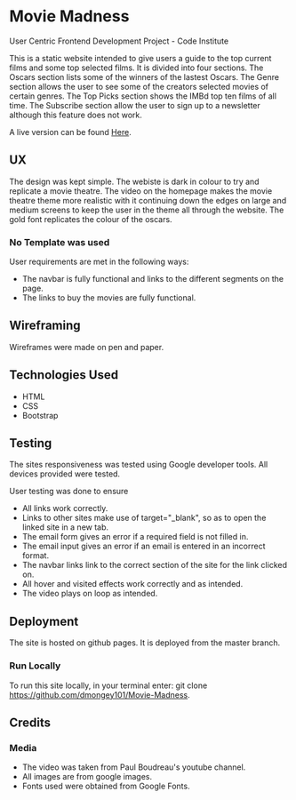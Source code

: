 # Movie Madness

User Centric Frontend Development Project - Code Institute


This is a static website intended to give users a guide to the top current films and some top selected films.
It is divided into four sections.
The Oscars section lists some of the winners of the lastest Oscars.
The Genre section allows the user to see some of the creators selected movies of certain genres.
The Top Picks section shows the IMBd top ten films of all time.
The Subscribe section allow the user to sign up to a newsletter although this feature does not work.

A live version can be found [Here](https://dmongey101.github.io/Movie-Madness/).

## UX

The design was kept simple. The webiste is dark in colour to try and replicate a movie theatre. The video on the homepage makes the movie theatre theme more realistic with it continuing down the edges on large and medium screens to keep the user in the theme all through the website.
The gold font replicates the colour of the oscars.

### No Template was used

User requirements are met in the following ways:

* The navbar is fully functional and links to the different segments on the page.
* The links to buy the movies are fully functional.

## Wireframing
    
Wireframes were made on pen and paper.


## Technologies Used

* HTML
* CSS
* Bootstrap


## Testing

The sites responsiveness was tested using Google developer tools. All devices provided were tested.

User testing was done to ensure

* All links work correctly.
* Links to other sites make use of target="_blank", so as to open the linked site in a new tab.
* The email form gives an error if a required field is not filled in.
* The email input gives an error if an email is entered in an incorrect format.
* The navbar links link to the correct section of the site for the link clicked on.
* All hover and visited effects work correctly and as intended.
* The video plays on loop as intended.

## Deployment

The site is hosted on github pages.
It is deployed from the master branch.

### Run Locally

To run this site locally, in your terminal enter: git clone https://github.com/dmongey101/Movie-Madness.

## Credits

### Media

* The video was taken from Paul Boudreau's youtube channel.
* All images are from google images. 
* Fonts used were obtained from Google Fonts.
